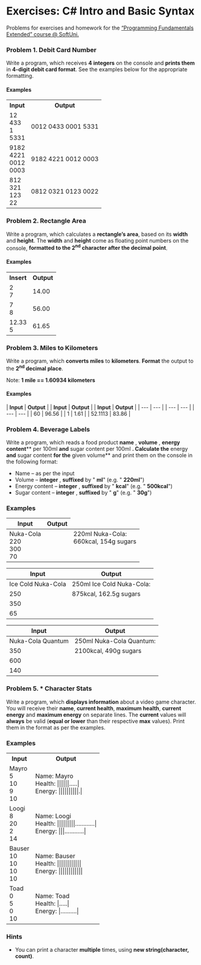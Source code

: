 <h1>Exercises: C# Intro and Basic Syntax</h1>
Problems for exercises and homework for the <a href="https://softuni.bg/courses/programming-fundamentals">“Programming Fundamentals Extended” course @ SoftUni.</a>

<h3>Problem 1. Debit Card Number</h3>

Write a program, which receives **4 integers** on the
console and **prints them** in **4-digit debit card format**. See the
examples below for the appropriate formatting.

#### Examples

<table class="tg">
  <tr>
    <th class="tg-031e">Input</th>
    <th class="tg-031e">Output</th>
  </tr>
  <tr>
    <td class="tg-031e">12<br>433<br>1<br>5331</td>
    <td class="tg-031e">0012 0433 0001 5331<br></td>
  </tr>
  <tr>
    <td class="tg-031e">9182<br>4221<br>0012<br>0003</td>
    <td class="tg-031e">9182 4221 0012 0003</td>
  </tr>
  <tr>
    <td class="tg-031e">812<br>321<br>123<br>22</td>
    <td class="tg-031e">0812 0321 0123 0022</td>
  </tr>
</table>

<h3>Problem 2. Rectangle Area</h3>

Write a program, which calculates a **rectangle’s area**, based on its **width** and **height**. The **width** and **height** come as floating point numbers on the console, **formatted to the 2<sup>nd</sup> character after the decimal point**.

#### Examples

<table class="tg">
  <tr>
    <th class="tg-yw4l">Insert</th>
    <th class="tg-yw4l">Output</th>
  </tr>
  <tr>
    <td class="tg-jogk">2<br>7</td>
    <td class="tg-yw4l">14.00</td>
  </tr>
  <tr>
    <td class="tg-yw4l">7<br>8</td>
    <td class="tg-yw4l">56.00</td>
  </tr>
  <tr>
    <td class="tg-yw4l">12.33<br>5</td>
    <td class="tg-yw4l">61.65</td>
  </tr>
</table>

<h3>Problem 3. Miles to Kilometers</h3>

Write a program, which **converts miles** to **kilometers**. **Format** the output to the **2<sup>nd</sup> decimal place**.

Note: **1
mile == 1.60934 kilometers**

#### Examples

| **Input** | **Output** |  | **Input** | **Output** |  | **Input** | **Output** |
| --- | --- |               | --- | --- |           	| --- | --- |
| 60 | 96.56 |              | 1 | 1.61 |				| 52.1113 | 83.86 |

<h3>Problem 4. Beverage Labels</h3>

Write a program, which reads a food product **name** , **volume** , **energy content**** per 100ml **and** sugar content per 100ml **. Calculate the** energy **and** sugar content **for the** given volume** and print them on the console in the following format:

- Name – as per the input
- Volume – **integer** , **suffixed** by &quot; **ml**&quot; (e.g. &quot; **220ml**&quot;)
- Energy content – **integer** , **suffixed** by &quot; **kcal**&quot; (e.g. &quot; **500kcal**&quot;)
- Sugar content – **integer** , **suffixed** by &quot; **g**&quot; (e.g. &quot; **30g**&quot;)

### Examples

| Input                                | Output                                                                       |
| ------------------------------------ |:----------------------------------------------------------------------------:|
| Nuka-Cola<br/>220<br/>300<br/>70     | <td style="vertical-align:top">220ml Nuka-Cola:<br/>660kcal, 154g sugars</td>|
 
|    Input            |    Output                                     |
|---------------------|-----------------------------------------------|
| Ice Cold Nuka-Cola  |    250ml Ice Cold Nuka-Cola:                  |
| 250                 |    875kcal, 162.5g sugars                     |
| 350                 |                                               |
| 65                  |                                               |

|    Input            |    Output                                     |
|---------------------|-----------------------------------------------|
| Nuka-Cola Quantum   | 250ml Nuka-Cola Quantum:                      |
| 350                 | 2100kcal, 490g sugars                         |
| 600                 |                                               |
| 140                 |                                               |

<h3>Problem 5. * Character Stats</h3>

Write a program, which **displays information** about a video game character. You will receive
their **name**, **current health**, **maximum health**, **current energy** and **maximum energy** on separate lines. The **current** values will **always** be valid (**equal or lower** than their
respective **max** values). Print them in the format as per the examples.

### Examples

<table class="tg">
  <tr>
    <th>Input</th>
    <th>Output</th>
  </tr>
  <tr>
    <td>Mayro<br>5<br>10<br>9<br>10</td>
    <td>Name: Mayro<br>Health: ||||||.....|<br>Energy: ||||||||||.|</td>
  </tr>
  <tr>
    <td>Loogi<br>8<br>20<br>2<br>14</td>
    <td>Name: Loogi<br>Health: |||||||||............|<br>Energy: |||............|</td>
  </tr>
   <tr>
    <td>Bauser<br>10<br>10<br>10<br>10</td>
    <td>Name: Bauser<br>Health: ||||||||||||<br>Energy: ||||||||||||</td>
  </tr>
  <tr>
    <td>Toad<br>0<br>5<br>0<br>10</td>
    <td>Name: Toad<br>Health: |.....|<br>Energy: |..........|</td>
  </tr> 
</table>

### Hints

- You can print a character **multiple** times, using **new string(character, count)**.